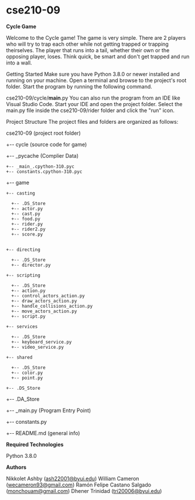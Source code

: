 # cse210-09

**Cycle Game**

Welcome to the Cycle game!  The game is very simple.  There are 2 players who will try to trap each other while not getting trapped or trapping theirselves.  The player that runs into a tail, whether their own or the opposing player, loses.  Think quick, be smart and don't get trapped and run into a wall.

Getting Started
Make sure you have Python 3.8.0 or newer installed and running on your machine. Open a terminal and browse to the project's root folder. Start the program by running the following command.

cse210-09/cycle/__main__.py
You can also run the program from an IDE like Visual Studio Code. Start your IDE and open the project folder. Select the main.py file inside the cse210-09/rider folder and click the "run" icon.

Project Structure
The project files and folders are organized as follows:

cse210-09                   (project root folder)

+-- cycle                  (source code for game)

  +-- _pycache                  (Complier Data)
  
    +-- _main_.cpython-310.pyc
    +-- constants.cpython-310.pyc
    
  +-- game
  
    +-- casting
    
      +-- .DS_Store
      +-- actor.py
      +-- cast.py
      +-- food.py
      +-- rider.py
      +-- rider2.py
      +-- score.py
      
      
    +-- directing
    
      +-- .DS_Store
      +-- director.py 
      
    +-- scripting
    
      +-- .DS_Store
      +-- action.py
      +-- control_actors_action.py
      +-- draw_actors_action.py
      +-- handle_collisions_action.py
      +-- move_actors_action.py
      +-- script.py
      
    +-- services
    
      +-- .DS_Store
      +-- keyboard_service.py
      +-- video_service.py
      
    +-- shared
    
      +-- .DS_Store
      +-- color.py
      +-- point.py
      
    +-- .DS_Store
    
  +-- .DA_Store
  
  +-- _main.py              (Program Entry Point)
  
  +-- constants.py

+-- README.md               (general info)

**Required Technologies**

Python 3.8.0

**Authors**

Nikkolet Ashby (ash22001@byui.edu)
William Cameron (wecameron93@gmail.com)
Ramón Felipe Castano Salgado (monchouam@gmail.com)
Dhener Trinidad (tri20006@byui.edu)
